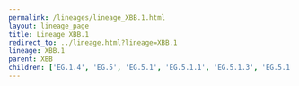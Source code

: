 ```yaml
---
permalink: /lineages/lineage_XBB.1.html
layout: lineage_page
title: Lineage XBB.1
redirect_to: ../lineage.html?lineage=XBB.1
lineage: XBB.1
parent: XBB
children: ['EG.1.4', 'EG.5', 'EG.5.1', 'EG.5.1.1', 'EG.5.1.3', 'EG.5.1.13', 'EG.5.1.16', 'EG.6.1', 'EG.11', 'FL.4', 'FL.20.2', 'HF.1', 'HZ.1', 'XBB.1', 'XBB.1.5', 'XBB.1.5.12', 'XBB.1.5.18', 'XBB.1.5.20', 'XBB.1.5.46', 'XBB.1.5.52', 'XBB.1.5.72', 'XBB.1.16.2', 'XBB.1.16.9', 'XBB.1.16.28', 'XBB.1.33', 'XBB.1.42.2']
---
```

